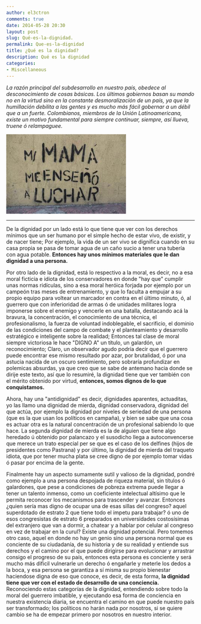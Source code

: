 ```yaml
---
author: el3ctron
comments: true
date: 2014-05-28 20:30
layout: post
slug: Qué-es-la-dignidad.
permalink: Que-es-la-dignidad
title: ¿Qué es la dignidad?
description: Qué es la dignidad
categories:
- Miscellaneous
---
```


*La razón principal del subdesarrollo en nuestro país, obedece al desconocimiento de cosas básicas. Los últimos gobiernos basan su mando no en la virtud sino en la constante desmoralización de un país, ya que la humillación debilita a las gentes y es mucho más fácil gobernar a un débil que a un fuerte. Colombianos, miembros de la Unión Latinoamericana, existe un motivo fundamental para siempre continuar, siempre, así llueva, truene ó relampaguee.*

[![Qué es la dignidad.](/wp-content/uploads/por_tema/politica/396105_374326782640354_490793525_n.jpg)](//el3ctron.github.io/Que-es-la-dignidad)

<!-- more -->
---
De la dignidad por un lado está lo que tiene que ver con los derechos mínimos que un ser humano por el simple hecho de estar vivo, de existir, y de nacer tiene; Por ejemplo, la vida de un ser vivo se dignifica cuando en su casa propia se pasa de tomar agua de un caño sucio a tener una tubería con agua potable. **Entonces hay unos mínimos materiales que le dan dignidad a una persona.**

Por otro lado de la dignidad, está lo respectivo a la moral, es decir, no a esa moral ficticia e idiota de los conservadores en donde "hay que" cumplir unas normas ridículas, sino a esa moral heróica forjada por ejemplo por un campeón tras meses de entrenamiento, y que lo faculta a empujar a su propio equipo para voltear un marcador en contra en el último minuto, ó, al guerrero que con inferioridad de armas ó de unidades militares logra imponerse sobre el enemigo y vencerle en una batalla, destacando acá la bravura, la concentración, el conocimiento de una técnica, el profesionalismo, la fuerza de voluntad indoblegable, el sacrificio, el dominio de las condiciones del campo de combate y el planteamiento y desarrollo estratégico e inteligente sobre la realidad; Entonces tal clase de moral siempre victoriosa le hace "DIGNO A" un título, un galardón, un reconocimiento; Claro, un observador agudo podría decir que el guerrero puede encontrar ese mismo resultado por azar, por brutalidad, ó por una astucia nacida de un oscuro sentimiento, pero sobraría profundizar en polemicas absurdas, ya que creo que se sabe de antemano hacia donde se dirije este texto, así que lo resumiré, la dignidad tiene que ver también con el mérito obtenido por virtud, **entonces, somos dignos de lo que conquistamos.**

Ahora, hay una "antidignidad" es decir, dignidades aparentes, actuaditas, yo las llamo una dignidad de mierda, dignidad conservadora, dignidad del que actúa, por ejemplo la dignidad por niveles de seriedad de una persona (que es la que usan los políticos en campaña), y bien se sabe que una cosa es actuar otra es la natural concentración de un profesional sabiendo lo que hace. La segunda dignidad de mierda es la de alguien que tiene algo heredado ú obtenido por palancazo y el susodicho llega a autoconvencerse que merece un trato especial per se que es el caso de los delfines (hijos de presidentes como Pastrana) y por último, la dignidad de mierda del traqueto idiota, que por tener mucha plata se cree digno de por ejemplo tomar vidas ó pasar por encima de la gente.

Finalmente hay un aspecto sumamente sutil y valioso de la dignidad, pondré como ejemplo a una persona despojada de riqueza material, sin títulos ó galardones, que pese a condiciones de pobreza extrema puede llegar a tener un talento inmenso, como un coeficiente intelectual altísimo que le permita reconocer los mecanismos para trascender y avanzar. Entonces ¿quien sería mas digno de ocupar una de esas sillas del congreso? aquel superdotado de estrato 2 que tiene todo el impetu para trabajar? ó uno de esos congresistas de estrato 6 preparados en universidades costosísimas del extranjero que van a dormir, a chatear y a hablar por celular al congreso en vez de trabajar en la curul? Existe una dignidad potencial. Pero tomemos otro caso, aquel en donde no hay un genio sino una persona normal que es conciente de su ciudadanía, de su historia y de su realidad y entiende sus derechos y el camino por el que puede dirigirse para evolucionar y arrastrar consigo el progreso de su país, entonces esta persona es conciente y será mucho más dificil vulnerarle un derecho ó engañarle y meterle los dedos a la boca, y esa persona se garantiza a sí misma su propio bienestar haciendose digna de eso que conoce, es decir, de esta forma, **la dignidad tiene que ver con el estado de desarrollo de una conciencia.** Reconociendo estas categorías de la dignidad, entendiendo sobre todo la moral del guerrero imbatible, y ejecutando esa forma de conciencia en nuestra existencia diaria, se encuentra el camino en que puede nuestro país ser transformado; los políticos no harán nada por nosotros, si se quiere cambio se ha de empezar primero por nosotros en nuestro interior.

<br><br><br>
